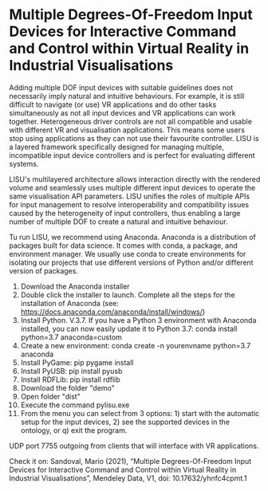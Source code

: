 # Multiple Degrees-Of-Freedom Input Devices for Interactive Command and Control within Virtual Reality in Industrial Visualisations
Adding multiple DOF input devices with suitable guidelines does not necessarily imply natural and intuitive behaviours. For example, it is still difficult to navigate (or use) VR applications and do other tasks simultaneously as not all input devices and VR applications can work together. Heterogeneous driver controls are not all compatible and usable with different VR and visualisation applications. This means some users stop using applications as they can not use their favourite controller. LISU is a layered framework specifically designed for managing multiple, incompatible input device controllers and is perfect for evaluating different systems.   

LISU's multilayered architecture allows interaction directly with the rendered volume and seamlessly uses multiple different input devices to operate the same visualisation API parameters. LISU unifies the roles of multiple APIs for input management to resolve interoperability and compatibility issues caused by the heterogeneity of input controllers, thus enabling a large number of multiple DOF to create a natural and intuitive behaviour.  

Tu run LISU, we recommend using Anaconda. Anaconda is a distribution of packages built for data science. It comes with conda, a package, and environment manager. We usually use conda to create environments for isolating our projects that use different versions of Python and/or different version of packages.

1.	Download the Anaconda installer
2.	Double click the installer to launch. Complete all the steps for the installation of Anaconda (see: https://docs.anaconda.com/anaconda/install/windows/)
3.	Install Python. V.3.7. If you have a Python 3 environment with Anaconda installed, you can now easily update it to Python 3.7: conda install python=3.7 anaconda=custom
4.	Create a new environment: conda create -n yourenvname python=3.7 anaconda
5.	Install PyGame: pip pygame install
6.	Install PyUSB: pip install pyusb
7.	Install RDFLib: pip install rdflib
8.  Download the folder "demo"
9.  Open folder "dist"
9.	Execute the command pylisu.exe
10.	 From the menu you can select from 3 options: 1) start with the automatic setup for the input devices, 2) see the supported devices in the ontology, or q) exit the program.

UDP port 7755 outgoing from clients that will interface with VR applications.

Check it on: Sandoval, Mario (2021), “Multiple Degrees-Of-Freedom Input Devices for Interactive Command and Control within Virtual Reality in Industrial Visualisations”, Mendeley Data, V1, doi: 10.17632/yhnfc4cpmt.1
